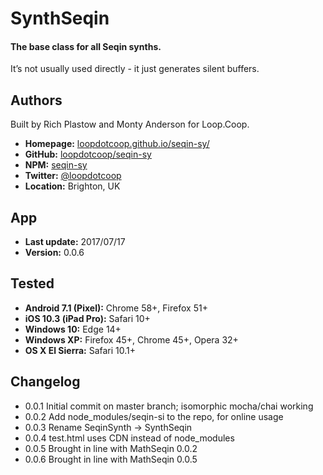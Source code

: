 # SynthSeqin

#### The base class for all Seqin synths.

It’s not usually used directly - it just generates silent buffers.


Authors
-------
Built by Rich Plastow and Monty Anderson for Loop.Coop.

+ __Homepage:__     [loopdotcoop.github.io/seqin-sy/](https://loopdotcoop.github.io/seqin-sy/)
+ __GitHub:__       [loopdotcoop/seqin-sy](https://github.com/loopdotcoop/seqin-sy)
+ __NPM:__          [seqin-sy](https://www.npmjs.com/package/seqin-sy)
+ __Twitter:__      [@loopdotcoop](https://twitter.com/loopdotcoop)
+ __Location:__     Brighton, UK


App
---
+ __Last update:__  2017/07/17
+ __Version:__      0.0.6


Tested
------
+ __Android 7.1 (Pixel):__  Chrome 58+, Firefox 51+
+ __iOS 10.3 (iPad Pro):__  Safari 10+
+ __Windows 10:__           Edge 14+
+ __Windows XP:__           Firefox 45+, Chrome 45+, Opera 32+
+ __OS X El Sierra:__       Safari 10.1+


Changelog
---------
+ 0.0.1       Initial commit on master branch; isomorphic mocha/chai working
+ 0.0.2       Add node_modules/seqin-si to the repo, for online usage
+ 0.0.3       Rename SeqinSynth -> SynthSeqin
+ 0.0.4       test.html uses CDN instead of node_modules
+ 0.0.5       Brought in line with MathSeqin 0.0.2
+ 0.0.6       Brought in line with MathSeqin 0.0.5
